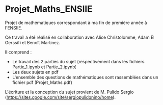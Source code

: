 # Projet_Maths_ENSIIE

Projet de mathématiques correspondant à ma fin de première année à l'ENSIIE.

Ce travail a été réalisé en collaboration avec Alice Christolomme, Adam El Gerssifi et Benoît Martinez.

Il comprend :
- Le travail des 2 parties du sujet (respectivement dans les fichiers Partie_1.ipynb et Partie_2.ipynb)
- Les deux sujets en pdf
- L'ensemble des questions de mathématiques sont rassemblées dans un fichier pdf (Projet_Maths.pdf)

L'écriture et la conception du sujet provient de M. Pulido Sergio (https://sites.google.com/site/sergiopulidonino/home).
